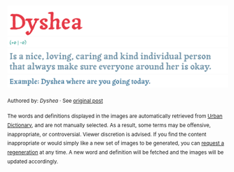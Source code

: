![](img/word.1761287638152.png)
![](img/vote.1761287638152.png)
![](img/definition.1761287638152.png)
![](img/example.1761287638152.png)

<sub>Authored by: _Dyshea_ · See [original post](https://www.urbandictionary.com/define.php?term=Dyshea&defid=16690660)</sub>

<sub>The words and definitions displayed in the images are automatically retrieved from [Urban Dictionary](https://www.urbandictionary.com), and are not manually selected.
As a result, some terms may be offensive, inappropriate, or controversial. Viewer discretion is advised.
If you find the content inappropriate or would simply like a new set of images to be generated, you can [request a regeneration](https://github.com/maximelafarie/maximelafarie/issues/new?template=report-word.yml) at any time. A new word and definition will be fetched and the images will be updated accordingly.</sub>
